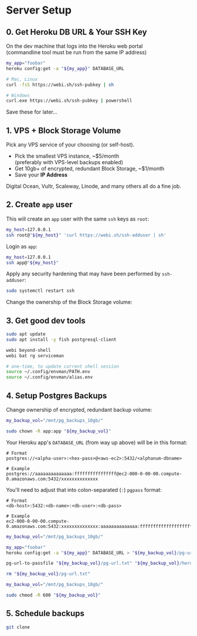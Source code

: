 # Server Setup

## 0. Get Heroku DB URL & Your SSH Key

On the dev machine that logs into the Heroku web portal \
(commandline tool must be run from the same IP address)

```sh
my_app="foobar"
heroku config:get -a "${my_app}" DATABASE_URL
```

```sh
# Mac, Linux
curl -fsS https://webi.sh/ssh-pubkey | sh

# Windows
curl.exe https://webi.sh/ssh-pubkey | powershell
```

Save these for later...

## 1. VPS + Block Storage Volume

Pick any VPS service of your choosing (or self-host).

-   Pick the smallest VPS instance, ~$5/month \
    (preferably with VPS-level backups enabled)
-   Get 10gb+ of encrypted, redundant Block Storage, ~$1/month
-   Save your **IP Address**

Digital Ocean, Vultr, Scaleway, Linode, and many others all do a fine job.

## 2. Create `app` user

This will create an `app` user with the same `ssh` keys as `root`:

```sh
my_host=127.0.0.1
ssh root@"${my_host}" 'curl https://webi.sh/ssh-adduser | sh'
```

Login as `app`:

```sh
my_host=127.0.0.1
ssh app@"${my_host}"
```

Apply any security hardening that may have been performed by `ssh-adduser`:

```sh
sudo systemctl restart ssh
```

Change the ownership of the Block Storage volume:

## 3. Get good dev tools

```sh
sudo apt update
sudo apt install -y fish postgresql-client

webi beyond-shell
webi bat rg serviceman

# one-time, to update current shell session
source ~/.config/envman/PATH.env
source ~/.config/envman/alias.env
```

## 4. Setup Postgres Backups

Change ownership of encrypted, redundant backup volume:

```sh
my_backup_vol="/mnt/pg_backups_10gb/"

sudo chown -R app:app "${my_backup_vol}"
```

Your Heroku app's `DATABASE_URL` (from way up above) will be in this format:

```text
# Format
postgres://<alpha-user>:<hex-pass>@<aws-ec2>:5432/<alphanum-dbname>

# Example
postgres://aaaaaaaaaaaaaa:ffffffffffffffff@ec2-000-0-00-00.compute-0.amazonaws.com:5432/xxxxxxxxxxxxxx
```

You'll need to adjust that into colon-separated (`:`) `pgpass` format:

```text
# Format
<db-host>:5432:<db-name>:<db-user>:<db-pass>

# Example
ec2-000-0-00-00.compute-0.amazonaws.com:5432:xxxxxxxxxxxxxx:aaaaaaaaaaaaaa:ffffffffffffffffffffffffffffffffffffffffffffffffffffffffffffffff
```

```sh
my_backup_vol="/mnt/pg_backups_10gb/"

my_app="foobar"
heroku config:get -a "${my_app}" DATABASE_URL > "${my_backup_vol}/pg-url.txt"

pg-url-to-passfile "${my_backup_vol}/pg-url.txt" "${my_backup_vol}/heroku.pgpass"

rm "${my_backup_vol}/pg-url.txt"
```

```sh
my_backup_vol="/mnt/pg_backups_10gb/"

sudo chmod -R 600 "${my_backup_vol}"
```


## 5. Schedule backups

```sh
git clone
```

